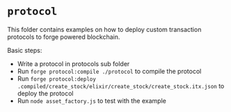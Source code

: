 # `protocol`

This folder contains examples on how to deploy custom transaction protocols to forge powered blockchain.

Basic steps:

- Write a protocol in protocols sub folder
- Run `forge protocol:compile ./protocol` to compile the protocol
- Run `forge protocol:deploy .compiled/create_stock/elixir/create_stock/create_stock.itx.json` to deploy the protocol
- Run `node asset_factory.js` to test with the example
